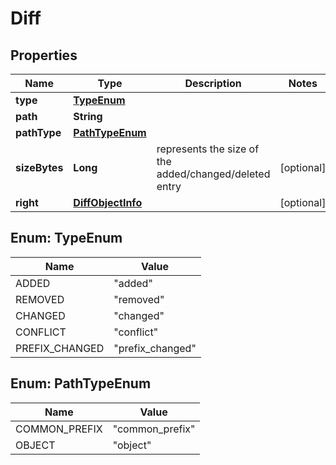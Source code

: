 

# Diff


## Properties

| Name | Type | Description | Notes |
|------------ | ------------- | ------------- | -------------|
|**type** | [**TypeEnum**](#TypeEnum) |  |  |
|**path** | **String** |  |  |
|**pathType** | [**PathTypeEnum**](#PathTypeEnum) |  |  |
|**sizeBytes** | **Long** | represents the size of the added/changed/deleted entry |  [optional] |
|**right** | [**DiffObjectInfo**](DiffObjectInfo.md) |  |  [optional] |



## Enum: TypeEnum

| Name | Value |
|---- | -----|
| ADDED | &quot;added&quot; |
| REMOVED | &quot;removed&quot; |
| CHANGED | &quot;changed&quot; |
| CONFLICT | &quot;conflict&quot; |
| PREFIX_CHANGED | &quot;prefix_changed&quot; |



## Enum: PathTypeEnum

| Name | Value |
|---- | -----|
| COMMON_PREFIX | &quot;common_prefix&quot; |
| OBJECT | &quot;object&quot; |




